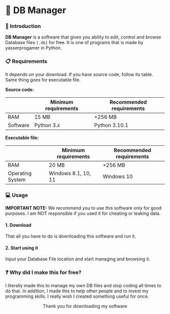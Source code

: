 # 💾 DB Manager

### 📕 Introduction

**DB Manager** is a software that gives you ability to edit, control and browse Database files `[.db]` for free. It is one of programs that is made by yasserprogamer in Python.

### 📋 Requirements

It depends on your download. If you have source code, follow its table. Same thing goes for executable file.

**Source code:**

|          | Minimum requirements | Recommended requirements |
| -------- | -------------------- | ------------------------ |
| RAM      | 15 MB                | +256 MB                  |
| Software | Python 3.x           | Python 3.10.1            |

**Executable file:**

|                  | Minimum requirements | Recommended requirements |
| ---------------- | -------------------- | ------------------------ |
| RAM              | 20 MB                | +256 MB                  |
| Operating System | Windows 8.1, 10, 11  | Windows 10               |



### 💻 Usage

**IMPORTANT NOTE:** We recommend you to use this software only for good purposes. I am NOT responsible if you used it for cheating or leaking data.

#### 1. Download

That all you have to do is downloading this software and run it.

#### 2. Start using it

Input your Database File location and start managing and browsing it.

### ❓ Why did I make this for free?

I literally made this to manage my own DB files and stop coding all times to do that. In addition, I made this to help other people and to invest my programming skills. I really wish I created something useful for once. 



<div align="center">
Thank you for downloading my software
</div>